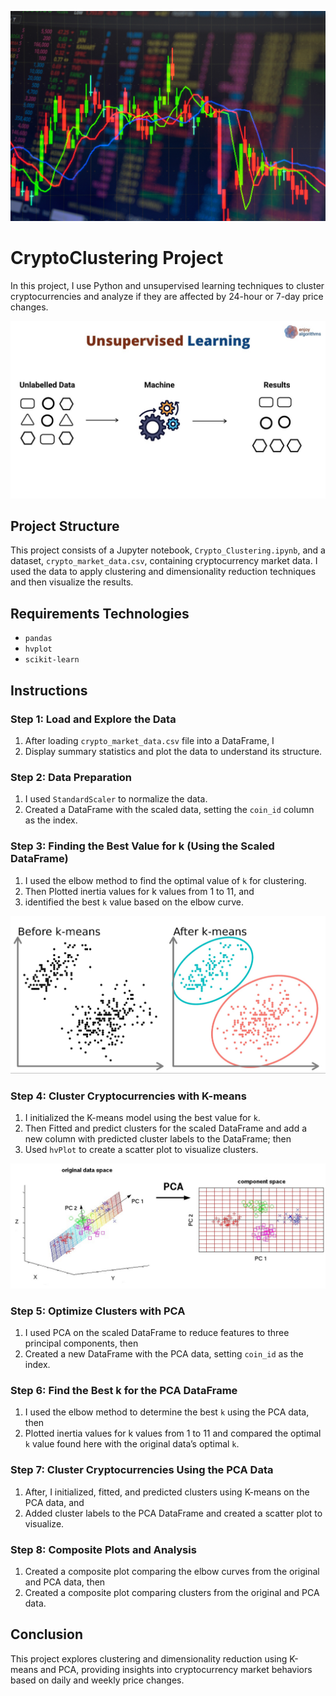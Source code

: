 
![Project](Images/Analysis.jpg)
# CryptoClustering Project

In this project, I use Python and unsupervised learning techniques to cluster cryptocurrencies and analyze if they are affected by 24-hour or 7-day price changes.

![Project](Images/unsuper.jpg)
## Project Structure
This project consists of a Jupyter notebook, `Crypto_Clustering.ipynb`, and a dataset, `crypto_market_data.csv`, containing cryptocurrency market data. I used the data to apply clustering and dimensionality reduction techniques and then visualize the results.

## Requirements Technologies
- `pandas`
- `hvplot`
- `scikit-learn`

## Instructions

### Step 1: Load and Explore the Data
1. After loading `crypto_market_data.csv` file into a DataFrame, I
2. Display summary statistics and plot the data to understand its structure.

### Step 2: Data Preparation
1. I used `StandardScaler` to normalize the data.
2. Created a DataFrame with the scaled data, setting the `coin_id` column as the index.

### Step 3: Finding the Best Value for k (Using the Scaled DataFrame)
1. I used the elbow method to find the optimal value of `k` for clustering.
2. Then Plotted inertia values for k values from 1 to 11, and
3. identified the best `k` value based on the elbow curve.

![Project](Images/image.jpg)
### Step 4: Cluster Cryptocurrencies with K-means
1. I initialized the K-means model using the best value for `k`.
2. Then Fitted and predict clusters for the scaled DataFrame and add a new column with predicted cluster labels to the DataFrame; then
4. Used `hvPlot` to create a scatter plot to visualize clusters.

![Project](Images/PCA.jpg)
### Step 5: Optimize Clusters with PCA
1. I used PCA on the scaled DataFrame to reduce features to three principal components, then
3. Created a new DataFrame with the PCA data, setting `coin_id` as the index.

### Step 6: Find the Best k for the PCA DataFrame
1. I used the elbow method to determine the best `k` using the PCA data, then
2. Plotted inertia values for k values from 1 to 11 and compared the optimal `k` value found here with the original data’s optimal `k`.

### Step 7: Cluster Cryptocurrencies Using the PCA Data
1. After, I initialized, fitted, and predicted clusters using K-means on the PCA data, and
2. Added cluster labels to the PCA DataFrame and created a scatter plot to visualize.

### Step 8: Composite Plots and Analysis
1. Created a composite plot comparing the elbow curves from the original and PCA data, then
2. Created a composite plot comparing clusters from the original and PCA data.


## Conclusion
This project explores clustering and dimensionality reduction using K-means and PCA, providing insights into cryptocurrency market behaviors based on daily and weekly price changes.

